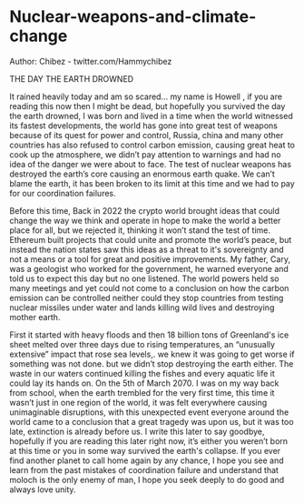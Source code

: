 # Nuclear-weapons-and-climate-change


Author: Chibez - twitter.com/Hammychibez

THE DAY THE EARTH DROWNED

It rained heavily today and am so scared… my name is Howell ,  if you are reading this now then I might be dead, but hopefully you survived the day the earth drowned,  I was born and lived in a time when the world witnessed its fastest developments, the world has gone into great test of weapons because of its quest for power and control, Russia, china and many other countries has also refused to control carbon emission, causing great heat to cook up the atmosphere, we didn’t pay attention to warnings and had no idea of the danger we were about to face. 
The test of nuclear weapons has destroyed the earth’s core causing an enormous earth quake. We can’t blame the earth, it has been broken to its limit at this time and we had to pay for our coordination failures.

Before this time, Back in 2022 the crypto world brought ideas that could change the way we think and operate in hope to make the world a better place for all, but we rejected it, thinking it won’t stand the test of time. Ethereum built projects that could unite and promote the world’s peace, but instead the nation states saw this ideas as a threat to it's sovereignty and not a means or a tool for great and positive improvements.
My father, Cary, was a geologist who worked for the government, he warned everyone and told us to expect this day but no one listened.
The world powers held so many meetings and yet could not come to a conclusion on how the carbon emission can be controlled neither could they stop countries from testing nuclear missiles under water and lands killing wild lives and destroying mother earth.

First it started with heavy floods and then 18 billion tons of Greenland's ice sheet melted over three days due to rising temperatures, an “unusually extensive” impact that rose sea levels,. we knew it was going to get worse if something was not done. but we didn’t stop destroying the earth either. The waste in our waters continued killing the fishes and every aquatic life it could lay its hands on.
On the 5th of March 2070. I was on my way back from school, when the earth trembled for the very first time, this time it wasn’t just in one region of the world, it was felt everywhere causing unimaginable disruptions, with this unexpected event everyone around the world came to a conclusion that a great tragedy was upon us, but it was too late, extinction is already before us.
I write this later to say goodbye, hopefully if you are reading this later right now, it’s either you weren’t born at this time or you in some way survived the earth's collapse. 
If you ever find another planet to call home again by any chance, I hope you see and learn from the past mistakes of coordination failure and understand that moloch is the only enemy of man, I hope you seek deeply to do good and always love unity.
